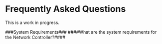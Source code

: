 Frequently Asked Questions
==========================

This is a work in progress.   

###System Requirements###
####What are the system requirements for the Network Controller?####
